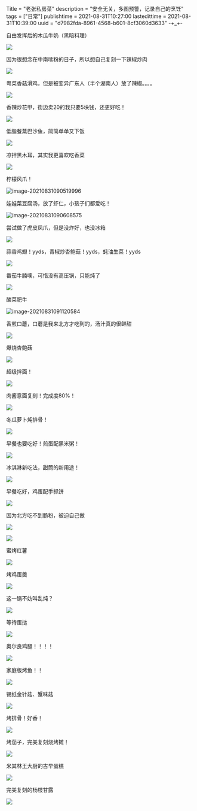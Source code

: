 Title = "老张私房菜"
description = "安全无关，多图预警，记录自己的烹饪"
tags = ["日常"]
publishtime = 2021-08-31T10:27:00
lastedittime = 2021-08-31T10:39:00
uuid = "d7982fda-8961-4568-b601-8cf3060d3633"
-+_+-





自由发挥后的木瓜牛奶（黑暗料理）

![](https://blog-1301895608.cos.ap-guangzhou.myqcloud.com/img2/20210831085728.png)

因为很想念在中南嗦粉的日子，所以想自己复刻一下辣椒炒肉

![](https://blog-1301895608.cos.ap-guangzhou.myqcloud.com/img2/20210831085854.jpg)

粤菜香菇滑鸡，但是被变异广东人（半个湖南人）放了辣椒。。。。

![](https://blog-1301895608.cos.ap-guangzhou.myqcloud.com/img2/20210831090040.jpg)

香辣炒花甲，街边卖20的我只要5块钱，还更好吃！

![](https://blog-1301895608.cos.ap-guangzhou.myqcloud.com/img2/20210831090225.jpg)

低脂餐蒸巴沙鱼，简简单单又下饭

![](https://blog-1301895608.cos.ap-guangzhou.myqcloud.com/img2/20210831090312.jpg)

凉拌黑木耳，其实我更喜欢吃香菜

![](https://blog-1301895608.cos.ap-guangzhou.myqcloud.com/img2/20210831090448.jpg)

柠檬风爪！

![image-20210831090519996](C:\Users\Mote\AppData\Roaming\Typora\typora-user-images\image-20210831090519996.png)

娃娃菜豆腐汤，放了虾仁，小孩子们都爱吃！

![image-20210831090608575](C:\Users\Mote\AppData\Roaming\Typora\typora-user-images\image-20210831090608575.png)

尝试做了虎皮凤爪，但是没炸好，也没冰箱

![](https://blog-1301895608.cos.ap-guangzhou.myqcloud.com/img2/20210831090734.jpg)

蒜香鸡翅！yyds，青椒炒杏鲍菇！yyds，蚝油生菜！yyds

![](https://blog-1301895608.cos.ap-guangzhou.myqcloud.com/img2/20210831090824.jpg)

番茄牛腩噢，可惜没有高压锅，只能炖了

![](https://blog-1301895608.cos.ap-guangzhou.myqcloud.com/img2/20210831091055.png)

酸菜肥牛

![image-20210831091120584](C:\Users\Mote\AppData\Roaming\Typora\typora-user-images\image-20210831091120584.png)

香煎口蘑，口蘑是我来北方才吃到的，汤汁真的很鲜甜

![](https://blog-1301895608.cos.ap-guangzhou.myqcloud.com/img2/20210831091157.png)

爆烧杏鲍菇

![](https://blog-1301895608.cos.ap-guangzhou.myqcloud.com/img2/20210831091233.png)

超级拌面！

![](https://blog-1301895608.cos.ap-guangzhou.myqcloud.com/img2/20210831091350.png)

肉酱意面复刻！完成度80%！

![](https://blog-1301895608.cos.ap-guangzhou.myqcloud.com/img2/20210831091413.png)

冬瓜萝卜炖排骨！

![](https://blog-1301895608.cos.ap-guangzhou.myqcloud.com/img2/20210831091436.png)

早餐也要吃好！煎蛋配黑米粥！

![](https://blog-1301895608.cos.ap-guangzhou.myqcloud.com/img2/20210831091458.png)

冰淇淋新吃法，甜筒的新用途！

![](https://blog-1301895608.cos.ap-guangzhou.myqcloud.com/img2/20210831091637.png)

早餐吃好，鸡蛋配手抓饼

![](https://blog-1301895608.cos.ap-guangzhou.myqcloud.com/img2/20210831091711.png)

因为北方吃不到肠粉，被迫自己做

![](https://blog-1301895608.cos.ap-guangzhou.myqcloud.com/img2/20210831091738.jpg)

![](https://blog-1301895608.cos.ap-guangzhou.myqcloud.com/img2/20210831091801.png)

蜜烤红薯

![](https://blog-1301895608.cos.ap-guangzhou.myqcloud.com/img2/20210831091918.png)

烤鸡蛋羹

![](https://blog-1301895608.cos.ap-guangzhou.myqcloud.com/img2/20210831091938.png)

这一锅不妨叫乱炖？

![](https://blog-1301895608.cos.ap-guangzhou.myqcloud.com/img2/20210831091957.png)

等待蛋挞

![](https://blog-1301895608.cos.ap-guangzhou.myqcloud.com/img2/20210831092021.png)

奥尔良鸡腿！！！！

![](https://blog-1301895608.cos.ap-guangzhou.myqcloud.com/img2/20210831092038.png)

家庭版烤鱼！！

![](https://blog-1301895608.cos.ap-guangzhou.myqcloud.com/img2/20210831092054.png)

锡纸金针菇、蟹味菇

![](https://blog-1301895608.cos.ap-guangzhou.myqcloud.com/img2/20210831092111.png)

烤排骨！好香！

![](https://blog-1301895608.cos.ap-guangzhou.myqcloud.com/img2/20210831092232.png)

烤茄子，完美复刻烧烤摊！

![](https://blog-1301895608.cos.ap-guangzhou.myqcloud.com/img2/20210831092251.png)

米其林王大厨的古早蛋糕

![](https://blog-1301895608.cos.ap-guangzhou.myqcloud.com/img2/20210831092313.png)

完美复刻的杨枝甘露

![](https://blog-1301895608.cos.ap-guangzhou.myqcloud.com/img2/20210831092355.png)